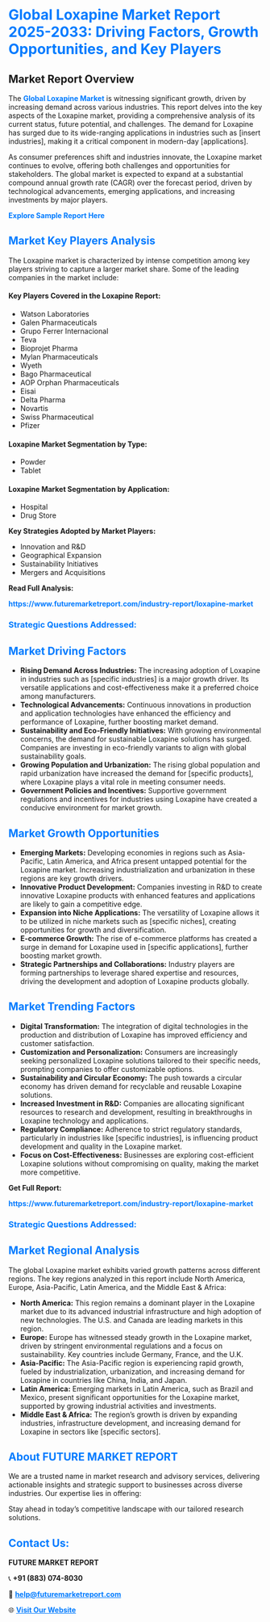 <h1 style="color: #007BFF;">Global Loxapine Market Report 2025-2033: Driving Factors, Growth Opportunities, and Key Players</h1>

<section id="overview">
<h2>Market Report Overview</h2>
<p>The <a href="https://www.futuremarketreport.com/industry-report/loxapine-market" style="color: #007BFF; text-decoration: none;"><strong>Global Loxapine Market</strong></a> is witnessing significant growth, driven by increasing demand across various industries. This report delves into the key aspects of the Loxapine market, providing a comprehensive analysis of its current status, future potential, and challenges. The demand for Loxapine has surged due to its wide-ranging applications in industries such as [insert industries], making it a critical component in modern-day [applications].</p>
<p>As consumer preferences shift and industries innovate, the Loxapine market continues to evolve, offering both challenges and opportunities for stakeholders. The global market is expected to expand at a substantial compound annual growth rate (CAGR) over the forecast period, driven by technological advancements, emerging applications, and increasing investments by major players.</p>
</section>

<section id="overview">
<p><a href="https://www.futuremarketreport.com/request-sample/reportId=77864" style="color: #007BFF; text-decoration: none;"><strong>Explore Sample Report Here</strong></a></p>
</section>

<section id="key-players">
<h2 style="color: #007BFF;">Market Key Players Analysis</h2>
<p>The Loxapine market is characterized by intense competition among key players striving to capture a larger market share. Some of the leading companies in the market include:</p>
<h4>Key Players Covered in the Loxapine Report:</h4>
<ul><li>Watson Laboratories</li><li>Galen Pharmaceuticals</li><li>Grupo Ferrer Internacional</li><li>Teva</li><li>Bioprojet Pharma</li><li>Mylan Pharmaceuticals</li><li>Wyeth</li><li>Bago Pharmaceutical</li><li>AOP Orphan Pharmaceuticals</li><li>Eisai</li><li>Delta Pharma</li><li>Novartis</li><li>Swiss Pharmaceutical</li><li>Pfizer</li></ul>
<h4>Loxapine Market Segmentation by Type:</h4>
<ul><li>Powder</li><li>Tablet</li></ul>

<h4>Loxapine Market Segmentation by Application:</h4>
<ul><li>Hospital</li><li>Drug Store</li></ul>
<p><strong>Key Strategies Adopted by Market Players:</strong></p>
<ul>
<li>Innovation and R&D</li>
<li>Geographical Expansion</li>
<li>Sustainability Initiatives</li>
<li>Mergers and Acquisitions</li>
</ul>
</section>

<section>
<p><strong>Read Full Analysis: </strong></p><a href="https://www.futuremarketreport.com/industry-report/loxapine-market" style="color: #007BFF; text-decoration: none;"><strong>https://www.futuremarketreport.com/industry-report/loxapine-market</strong></a>
<h3 style="color: #007BFF;">Strategic Questions Addressed:</h3>
</section>

<section id="driving-factors">
<h2 style="color: #007BFF;">Market Driving Factors</h2>
<ul>
<li><strong>Rising Demand Across Industries:</strong> The increasing adoption of Loxapine in industries such as [specific industries] is a major growth driver. Its versatile applications and cost-effectiveness make it a preferred choice among manufacturers.</li>
<li><strong>Technological Advancements:</strong> Continuous innovations in production and application technologies have enhanced the efficiency and performance of Loxapine, further boosting market demand.</li>
<li><strong>Sustainability and Eco-Friendly Initiatives:</strong> With growing environmental concerns, the demand for sustainable Loxapine solutions has surged. Companies are investing in eco-friendly variants to align with global sustainability goals.</li>
<li><strong>Growing Population and Urbanization:</strong> The rising global population and rapid urbanization have increased the demand for [specific products], where Loxapine plays a vital role in meeting consumer needs.</li>
<li><strong>Government Policies and Incentives:</strong> Supportive government regulations and incentives for industries using Loxapine have created a conducive environment for market growth.</li>
</ul>
</section>

<section id="growth-opportunities">
<h2 style="color: #007BFF;">Market Growth Opportunities</h2>
<ul>
<li><strong>Emerging Markets:</strong> Developing economies in regions such as Asia-Pacific, Latin America, and Africa present untapped potential for the Loxapine market. Increasing industrialization and urbanization in these regions are key growth drivers.</li>
<li><strong>Innovative Product Development:</strong> Companies investing in R&D to create innovative Loxapine products with enhanced features and applications are likely to gain a competitive edge.</li>
<li><strong>Expansion into Niche Applications:</strong> The versatility of Loxapine allows it to be utilized in niche markets such as [specific niches], creating opportunities for growth and diversification.</li>
<li><strong>E-commerce Growth:</strong> The rise of e-commerce platforms has created a surge in demand for Loxapine used in [specific applications], further boosting market growth.</li>
<li><strong>Strategic Partnerships and Collaborations:</strong> Industry players are forming partnerships to leverage shared expertise and resources, driving the development and adoption of Loxapine products globally.</li>
</ul>
</section>

<section id="trending-factors">
<h2 style="color: #007BFF;">Market Trending Factors</h2>
<ul>
<li><strong>Digital Transformation:</strong> The integration of digital technologies in the production and distribution of Loxapine has improved efficiency and customer satisfaction.</li>
<li><strong>Customization and Personalization:</strong> Consumers are increasingly seeking personalized Loxapine solutions tailored to their specific needs, prompting companies to offer customizable options.</li>
<li><strong>Sustainability and Circular Economy:</strong> The push towards a circular economy has driven demand for recyclable and reusable Loxapine solutions.</li>
<li><strong>Increased Investment in R&D:</strong> Companies are allocating significant resources to research and development, resulting in breakthroughs in Loxapine technology and applications.</li>
<li><strong>Regulatory Compliance:</strong> Adherence to strict regulatory standards, particularly in industries like [specific industries], is influencing product development and quality in the Loxapine market.</li>
<li><strong>Focus on Cost-Effectiveness:</strong> Businesses are exploring cost-efficient Loxapine solutions without compromising on quality, making the market more competitive.</li>
</ul>
</section>

<section>
<p><strong>Get Full Report: </strong></p><a href="https://www.futuremarketreport.com/industry-report/loxapine-market" style="color: #007BFF; text-decoration: none;"><strong>https://www.futuremarketreport.com/industry-report/loxapine-market</strong></a>
<h3 style="color: #007BFF;">Strategic Questions Addressed:</h3>
</section>


<section id="regional-analysis">
<h2 style="color: #007BFF;">Market Regional Analysis</h2>
<p>The global Loxapine market exhibits varied growth patterns across different regions. The key regions analyzed in this report include North America, Europe, Asia-Pacific, Latin America, and the Middle East & Africa:</p>
<ul>
<li><strong>North America:</strong> This region remains a dominant player in the Loxapine market due to its advanced industrial infrastructure and high adoption of new technologies. The U.S. and Canada are leading markets in this region.</li>
<li><strong>Europe:</strong> Europe has witnessed steady growth in the Loxapine market, driven by stringent environmental regulations and a focus on sustainability. Key countries include Germany, France, and the U.K.</li>
<li><strong>Asia-Pacific:</strong> The Asia-Pacific region is experiencing rapid growth, fueled by industrialization, urbanization, and increasing demand for Loxapine in countries like China, India, and Japan.</li>
<li><strong>Latin America:</strong> Emerging markets in Latin America, such as Brazil and Mexico, present significant opportunities for the Loxapine market, supported by growing industrial activities and investments.</li>
<li><strong>Middle East & Africa:</strong> The region’s growth is driven by expanding industries, infrastructure development, and increasing demand for Loxapine in sectors like [specific sectors].</li>
</ul>
</section>

<footer>
<h2 style="color: #007BFF;">About FUTURE MARKET REPORT</h2>
<p>We are a trusted name in market research and advisory services, delivering actionable insights and strategic support to businesses across diverse industries. Our expertise lies in offering:</p>

<p>Stay ahead in today’s competitive landscape with our tailored research solutions.</p>

<h2 style="color: #007BFF;">Contact Us:</h2>
<p><strong>FUTURE MARKET REPORT</strong></p>
<p>📞 <strong>+91 (883) 074-8030</strong></p>
<p>📧 <strong><a href="mailto:help@futuremarketreport.com" style="color: #007BFF;">help@futuremarketreport.com</a></strong></p>
<p>🌐 <strong><a href="https://www.futuremarketreport.com/" style="color: #007BFF;">Visit Our Website</a></strong></p>
</footer>
